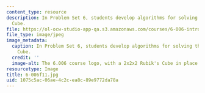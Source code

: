 ```yaml
---
content_type: resource
description: In Problem Set 6, students develop algorithms for solving the 2x2x2 Rubik's
  Cube.
file: https://ol-ocw-studio-app-qa.s3.amazonaws.com/courses/6-006-introduction-to-algorithms-fall-2011/1075c5ac06ae4c2cea8c89e9772da78a_6-006f11.jpg
file_type: image/jpeg
image_metadata:
  caption: In Problem Set 6, students develop algorithms for solving the 2x2x2 Rubik's
    Cube.
  credit: ''
  image-alt: The 6.006 course logo, with a 2x2x2 Rubik's Cube in place of each zero.
resourcetype: Image
title: 6-006f11.jpg
uid: 1075c5ac-06ae-4c2c-ea8c-89e9772da78a
---
```

